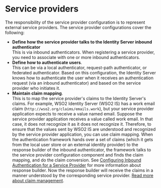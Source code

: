 # Service providers

The responsibility of the service provider configuration is to represent external service providers. The service provider configurations cover the following:

- **Define how the service provider talks to the Identity Server inbound authenticator**  
    This is via inbound authenticators. When registering a service provider, you need to associate with one or more inbound authenticators.
- **Define how to authenticate users**.  
    This can be via a local authenticator, request-path authenticator, or federated authenticator. Based on this configuration, the Identity Server knows how to authenticate the user when it receives an authentication request (via an inbound authenticator) and based on the service provider who initiates it.
- **Maintain claim mapping**.  
    This is to map the service provider's claims to the Identity Server's claims. For example, WSO2 Identity Server (WSO2 IS) has a work email claim (`http://wso2.org/claims/emails.work`), but your service provider application expects to receive a value named email. 
    Suppose the service provider application receives a value called work email. In that case, it does not recognize it as it does not recognize it.
    Therefore, to ensure that the values sent by WSO2 IS are understood and recognized by the service provider application, you can use claim mapping.
    When the authentication framework hands over a set of claims (which it gets from the local user store or an external identity provider) to the response builder of the inbound authenticator, the framework talks to the service provider configuration component and finds the claim mapping, and do the claim conversion.
    See [Configuring Inbound Authentication for a Service Provider]({{base_path}}/applications/inbound-auth-for-sp.md) for more information about response builder. Now the response builder will receive the claims in a manner understood by the corresponding service provider. [Read more about claim management]({{base_path}}/references/concepts/claim-management.md).


